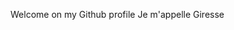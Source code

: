 Welcome on my Github profile
Je m'appelle Giresse 
<!--
**Giresse86/Giresse86** is a ✨ _special_ ✨ repository because its `README.md` (this file) appears on your GitHub profile.

Here are some ideas to get you started:
HELLO
- 🔭 je suis une formation chez Sirius
- 
